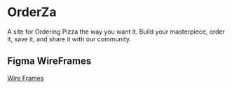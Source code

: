 # OrderZa
A site for Ordering Pizza the way you want it. Build your masterpiece, order it, save it, and share it with our community.

<!--
# CreateZa
A site for pizza lovers to create and share your materpeices with others! 
-->

## Figma WireFrames
[Wire Frames](https://www.figma.com/file/7ZDcyyAI38PnVadB61Vkpc/OrderZa)

<!-- To Do
  - create new wireframe
  - change name to CreateZa?
  - focus on building pizzas and sharing them
  - create layers of ingredients for pizzas
  - find a program to make these layers
  - figure out scetch pad
-->
